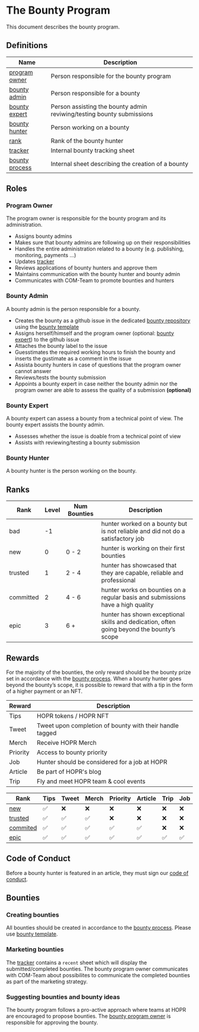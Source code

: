 # The Bounty Program

This document describes the bounty program.

## Definitions

| Name                                                                                                            | Description                                                   |
| --------------------------------------------------------------------------------------------------------------- | ------------------------------------------------------------- |
| [program owner](#program-owner)                                                                                 | Person responsible for the bounty program |
| [bounty admin](#bounty-admin)                                                                                   | Person responsible for a bounty |
| [bounty expert](#bounty-expert)                                                                                 | Person assisting the bounty admin reviwing/testing bounty submissions |
| [bounty hunter](#bounty-hunter)                                                                                 | Person working on a bounty |
| [rank](#ranks)                                                                                                  | Rank of the bounty hunter |
| [tracker](https://docs.google.com/spreadsheets/d/1PrfPAxLEsQdKUCwHCLZ7gMBiv10CY1v3gRVx5Gh1QHY/edit?usp=sharing) | Internal bounty tracking sheet |
| [bounty process](https://github.com/hoprnet/hoprnet/blob/master/.processes/bounty.md)                         | Internal sheet describing the creation of a bounty |

## Roles

### Program Owner

The program owner is responsible for the bounty program and its administration.

- Assigns bounty admins
- Makes sure that bounty admins are following up on their responsibilities  
- Handles the entire administration related to a bounty (e.g. publishing, monitoring, payments ...)
- Updates [tracker](#definitions)
- Reviews applications of bounty hunters and approve them 
- Maintains communication with the bounty hunter and bounty admin 
- Communicates with COM-Team to promote bounties and hunters   

### Bounty Admin

A bounty admin is the person responsible for a bounty.

- Creates the bounty as a github issue in the dedicated [bounty repository](https://github.com/hoprnet/hopr-bounty-submission) using the [bounty template](https://github.com/hoprnet/hopr-bounty-submission/blob/main/.github/ISSUE_TEMPLATE/bounty-issue-template-.md)
- Assigns herself/himself and the program owner (optional: [bounty expert](#definitions)) to the github issue
- Attaches the bounty label to the issue 
- Guesstimates the required working hours to finish the bounty and inserts the gustimate as a comment in the issue
- Assista bounty hunters in case of questions that the program owner cannot answer 
- Reviews/tests the bounty submission 
- Appoints a bounty expert in case neither the bounty admin nor the program owner are able to assess the quality of a submission **(optional)**

### Bounty Expert

A bounty expert can assess a bounty from a technical point of view. The bounty expert assists the bounty admin.

- Assesses whether the issue is doable from a technical point of view 
- Assists with reviewing/testing a bounty submission

### Bounty Hunter

A bounty hunter is the person working on the bounty.

## Ranks

| Rank           | Level | Num Bounties | Description                                                                                  |
| -------------- | ----- | -----         | -------------------------------------------------------------------------------------------- |
| bad            | -1    |               | hunter worked on a bounty but is not reliable and did not do a satisfactory job              |
| new            | 0     |  0 - 2         | hunter is working on their first bounties                                                    |
| trusted        | 1     |  2 - 4         | hunter has showcased that they are capable, reliable and professional                        |
| committed      | 2     |  4 - 6         | hunter works on bounties on a regular basis and submissions have a high quality              |
| epic           | 3     |  6 +            | hunter has shown exceptional skills and dedication, often going beyond the bounty’s scope    |

## Rewards

For the majority of the bounties, the only reward should be the bounty prize set in accordance with the [bounty process](https://github.com/hoprnet/hoprnet/blob/master/.processes/bounty.md). When a bounty hunter goes beyond the bounty’s scope, it is possible to reward that with a tip in the form of a higher payment or an NFT. 

| Reward    | Description                                              |
| --------- | -------------------------------------------------------- |
| Tips      | HOPR tokens / HOPR NFT                                   |
| Tweet     | Tweet upon completion of bounty with their handle tagged |
| Merch     | Receive HOPR Merch                                       |
| Priority  | Access to bounty priority                                |
| Job       | Hunter should be considered for a job at HOPR            |
| Article   | Be part of HOPR's blog                                   |
| Trip      | Fly and meet HOPR team & cool events                     |


| Rank                     | Tips | Tweet | Merch | Priority |   Article |    Trip |     Job |
| ------------------------ | ---- | ----- | ----- | -------- | --------- | ------- | ----    |
| [new](#ranks)            | ✅   | ❌    | ❌    | ❌       | ❌      | ❌      | ❌   |
| [trusted](#ranks)        | ✅   | ✅    | ✅    | ❌       | ❌      | ❌      | ❌   |
| [commited](#ranks)       | ✅   | ✅    | ✅    | ✅       | ✅      | ❌      | ❌   |
| [epic](#ranks)           | ✅   | ✅    | ✅    | ✅       | ✅      | ✅      | ✅   |

## Code of Conduct

Before a bounty hunter is featured in an article, they must sign our [code of conduct](https://docs.google.com/document/d/1jsCzXFnbMnnNTId8qeozLAY0ZBaTEPoxixf6fJBDQVM/edit).

## Bounties

### Creating bounties

All bounties should be created in accordance to the [bounty process](https://github.com/hoprnet/hoprnet/blob/master/.processes/bounty.md).
Please use [bounty template](https://github.com/hoprnet/hopr-bounty-submission/blob/main/.github/ISSUE_TEMPLATE/bounty-issue-template-.md).

### Marketing bounties

The [tracker](#definitions) contains a `recent` sheet which will display the submitted/completed bounties. The bounty program owner communicates with COM-Team about possibilites to communicate the completed bounties as part of the marketing strategy. 

### Suggesting bounties and bounty ideas

The bounty program follows a pro-active approach where teams at HOPR are encouraged to propose bounties. The [bounty program owner](#program-owner) is responsible for approving the bounty. 
